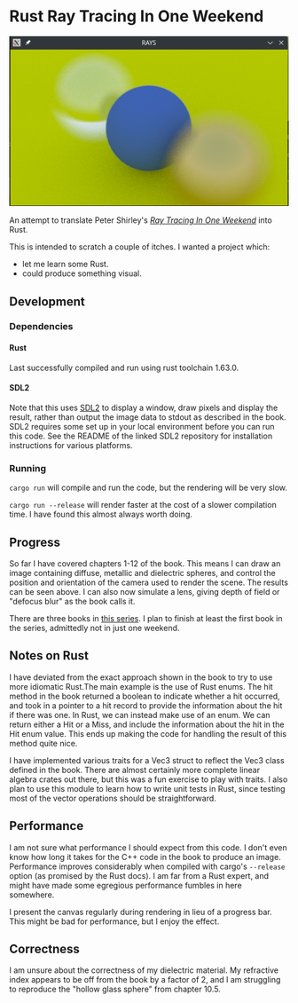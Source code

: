 # Rust Ray Tracing In One Weekend

![A screenshot of the running application showing spheres composed of various materials](doc/screenshot-chapter-12.png)

An attempt to translate Peter Shirley's [_Ray Tracing In One
Weekend_](https://raytracing.github.io/books/RayTracingInOneWeekend.html) into Rust.

This is intended to scratch a couple of itches. I wanted a project which:

- let me learn some Rust.
- could produce something visual.

## Development

### Dependencies

#### Rust

Last successfully compiled and run using rust toolchain 1.63.0.

#### SDL2

Note that this uses [SDL2](https://github.com/Rust-SDL2/rust-sdl2) to display a window, draw pixels and display the
result, rather than output the image data to stdout as described in the book. SDL2 requires some set up in your local
environment before you can run this code. See the README of the linked SDL2 repository for installation instructions for
various platforms.

### Running

`cargo run` will compile and run the code, but the rendering will be very slow.

`cargo run --release` will render faster at the cost of a slower compilation time. I have found this almost always worth
doing.

## Progress

So far I have covered chapters 1-12 of the book. This means I can draw an image containing diffuse, metallic and
dielectric spheres, and control the position and orientation of the camera used to render the scene. The results can be
seen above. I can also now simulate a lens, giving depth of field or "defocus blur" as the book calls it.

There are three books in [this series](https://raytracing.github.io/). I plan to finish at least the first book in the
series, admittedly not in just one weekend.

## Notes on Rust

I have deviated from the exact approach shown in the book to try to use more idiomatic Rust.The main example is the use
of Rust enums. The hit method in the book returned a boolean to indicate whether a hit occurred, and took in a pointer
to a hit record to provide the information about the hit if there was one. In Rust, we can instead make use of an enum.
We can return either a Hit or a Miss, and include the information about the hit in the Hit enum value. This ends up
making the code for handling the result of this method quite nice.

I have implemented various traits for a Vec3 struct to reflect the Vec3 class defined in the book. There are almost
certainly more complete linear algebra crates out there, but this was a fun exercise to play with traits. I also plan to
use this module to learn how to write unit tests in Rust, since testing most of the vector operations should be
straightforward.

## Performance

I am not sure what performance I should expect from this code. I don't even know how long it takes for the C++ code in
the book to produce an image. Performance improves considerably when compiled with cargo's `--release` option (as
promised by the Rust docs). I am far from a Rust expert, and might have made some egregious performance fumbles in here
somewhere.

I present the canvas regularly during rendering in lieu of a progress bar. This might be bad for performance, but I
enjoy the effect.

## Correctness

I am unsure about the correctness of my dielectric material. My refractive index appears to be off from the book by a
factor of 2, and I am struggling to reproduce the "hollow glass sphere" from chapter 10.5.